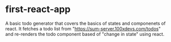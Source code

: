# first-react-app
A basic todo generator that covers the basics of states and componenets of react.
It fetches a todo list from "https://sum-server.100xdevs.com/todos" and re-renders
the todo component based of "change in state" using react.

